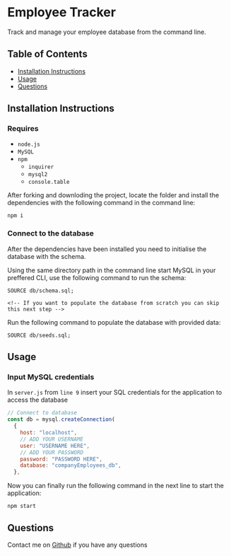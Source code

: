 
# Employee Tracker
  Track and manage your employee database from the command line.
 

## Table of Contents
- [Installation Instructions](#installation-instructions)
- [Usage](#usage)
- [Questions](#questions)


## Installation Instructions
### Requires 
- `node.js`
- `MySQL`
- `npm`
  - `inquirer`
  - `mysql2`
  - `console.table`

After forking and downloding the project, locate the folder and install the dependencies with the following command in the command line:
```
npm i
```
### Connect to the database
After the dependencies have been installed you need to initialise the database with the schema.

Using the same directory path in the command line start MySQL in your preffered CLI, use the following command to run the schema:
```
SOURCE db/schema.sql;
```
`<!-- If you want to populate the database from scratch you can skip this next step -->`

Run the following command to populate the database with provided data:
```
SOURCE db/seeds.sql;
```

## Usage 

### Input MySQL credentials
In `server.js` from `line 9` insert your SQL credentials for the application to access the database
```js
// Connect to database
const db = mysql.createConnection(
  {
    host: "localhost",
    // ADD YOUR USERNAME
    user: "USERNAME HERE",
    // ADD YOUR PASSWORD
    password: "PASSWORD HERE",
    database: "companyEmployees_db",
  },
```

Now you can finally run the following command in the next line to start the application:
```
npm start
```


## Questions
Contact me on [Github](https://github.com/gitme-waffles) if you have any questions  
